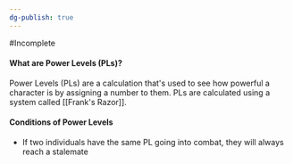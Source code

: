 ```yaml
---
dg-publish: true
---
```

#Incomplete 

#### What are Power Levels (PLs)?
Power Levels (PLs) are a calculation that's used to see how powerful a character is by assigning a number to them. PLs are calculated using a system called [[Frank's Razor]].

#### Conditions of Power Levels
- If two individuals have the same PL going into combat, they will always reach a stalemate